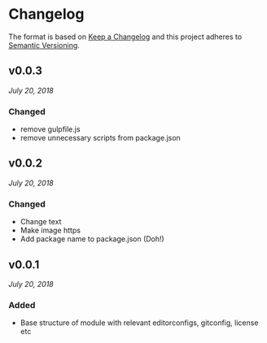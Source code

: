 # Changelog

The format is based on [Keep a Changelog](http://keepachangelog.com/en/1.0.0/)
and this project adheres to [Semantic Versioning](http://semver.org/spec/v2.0.0.html).

v0.0.3
------------------------------
*July 20, 2018*

### Changed
- remove gulpfile.js
- remove unnecessary scripts from package.json


v0.0.2
------------------------------
*July 20, 2018*

### Changed
- Change text
- Make image https
- Add package name to package.json (Doh!)


v0.0.1
------------------------------
*July 20, 2018*

### Added
- Base structure of module with relevant editorconfigs, gitconfig, license etc
